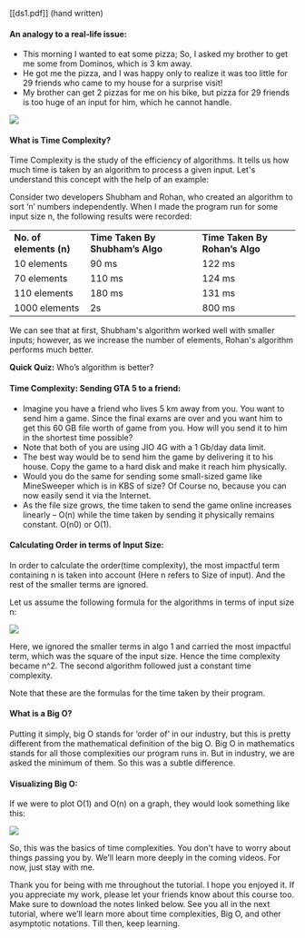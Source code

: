 
[[ds1.pdf]] (hand written)
#### An analogy to a real-life issue:

- This morning I wanted to eat some pizza; So, I asked my brother to get me some from Dominos, which is 3 km away.
- He got me the pizza, and I was happy only to realize it was too little for 29 friends who came to my house for a surprise visit!
- My brother can get 2 pizzas for me on his bike, but pizza for 29 friends is too huge of an input for him, which he cannot handle.

![](https://cwh-full-next-space.fra1.digitaloceanspaces.com/videos/data-structures-and-algorithms-in-hindi-2/Image_1.webp)

#### What is Time Complexity?

Time Complexity is the study of the efficiency of algorithms. It tells us how much time is taken by an algorithm to process a given input. Let's understand this concept with the help of an example:

Consider two developers Shubham and Rohan, who created an algorithm to sort ‘n’ numbers independently. When I made the program run for some input size n, the following results were recorded:

|   |   |   |
|---|---|---|
|**No. of elements (n)**|**Time Taken By Shubham’s Algo**|**Time Taken By Rohan’s Algo**|
|10 elements|90 ms|122 ms|
|70 elements|110 ms|124 ms|
|110 elements|180 ms|131 ms|
|1000 elements|2s|800 ms|

We can see that at first, Shubham's algorithm worked well with smaller inputs; however, as we increase the number of elements, Rohan's algorithm performs much better.

**Quick Quiz:** Who’s algorithm is better?

#### Time Complexity: Sending GTA 5 to a friend: 

- Imagine you have a friend who lives 5 km away from you. You want to send him a game. Since the final exams are over and you want him to get this 60 GB file worth of game from you. How will you send it to him in the shortest time possible?
- Note that both of you are using JIO 4G with a 1 Gb/day data limit.
- The best way would be to send him the game by delivering it to his house. Copy the game to a hard disk and make it reach him physically.
- Would you do the same for sending some small-sized game like MineSweeper which is in KBS of size? Of Course no, because you can now easily send it via the Internet.
- As the file size grows, the time taken to send the game online increases linearly – O(n) while the time taken by sending it physically remains constant. O(n0) or O(1).

#### Calculating Order in terms of Input Size:

In order to calculate the order(time complexity), the most impactful term containing n is taken into account (Here n refers to Size of input). And the rest of the smaller terms are ignored.

Let us assume the following formula for the algorithms in terms of input size n:

![](https://cwh-full-next-space.fra1.digitaloceanspaces.com/videos/data-structures-and-algorithms-in-hindi-2/Image_2.webp)

Here, we ignored the smaller terms in algo 1 and carried the most impactful term, which was the square of the input size. Hence the time complexity became n^2. The second algorithm followed just a constant time complexity.

Note that these are the formulas for the time taken by their program.

#### What is a Big O?

Putting it simply, big O stands for ‘order of’ in our industry, but this is pretty different from the mathematical definition of the big O. Big O in mathematics stands for all those complexities our program runs in. But in industry, we are asked the minimum of them. So this was a subtle difference.

#### Visualizing Big O:

If we were to plot O(1) and O(n) on a graph, they would look something like this:

![](https://cwh-full-next-space.fra1.digitaloceanspaces.com/videos/data-structures-and-algorithms-in-hindi-2/Image_3.webp)

So, this was the basics of time complexities. You don't have to worry about things passing you by. We’ll learn more deeply in the coming videos. For now, just stay with me.

Thank you for being with me throughout the tutorial. I hope you enjoyed it. If you appreciate my work, please let your friends know about this course too. Make sure to download the notes linked below. See you all in the next tutorial, where we’ll learn more about time complexities, Big O, and other asymptotic notations. Till then, keep learning.



